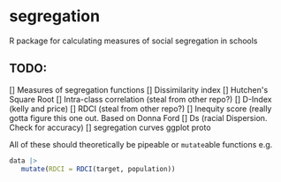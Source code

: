 # segregation
R package for calculating measures of social segregation in schools


## TODO: 
[] Measures of segregation functions
  [] Dissimilarity index
  [] Hutchen's Square Root
  [] Intra-class correlation (steal from other repo?) 
  [] D-Index (kelly and price)
  [] RDCI (steal from other repo?)
  [] Inequity score (really gotta figure this one out. Based on Donna Ford
  [] Ds (racial Dispersion. Check for accuracy) 
[] segregation curves ggplot proto

All of these should theoretically be pipeable or `mutate`able functions e.g. 

```R
data |>
   mutate(RDCI = RDCI(target, population))
```
